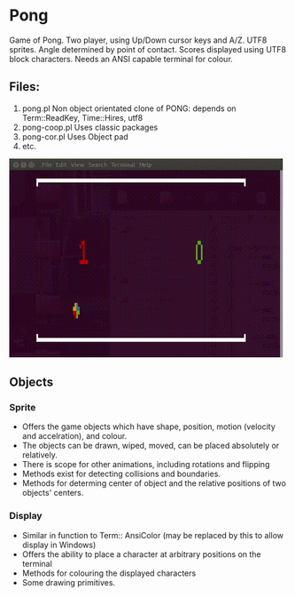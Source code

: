 # Pong

Game of Pong. Two player, using Up/Down cursor keys and A/Z. UTF8 sprites. Angle determined by point of contact. 
Scores displayed using UTF8 block characters.  Needs an ANSI capable terminal for colour.

## Files:
1) pong.pl   Non object orientated clone of PONG: depends on Term::ReadKey, Time::Hires, utf8
2) pong-coop.pl   Uses classic packages
3) pong-cor.pl    Uses Object pad
4) etc.

![Pong](https://github.com/saiftynet/dummyrepo/blob/main/Pooppi/pong.gif)

## Objects

### Sprite
* Offers the game objects which have shape, position, motion (velocity and accelration), and colour.
* The objects can be drawn, wiped, moved, can be placed absolutely or relatively.
* There is scope for other animations, including rotations and flipping
* Methods exist for detecting collisions and boundaries.
* Methods for determing center of object and the relative positions of two objects' centers.

### Display
* Similar in function to Term:: AnsiColor (may be replaced by this to allow display in Windows)
* Offers the ability to place a character at arbitrary positions on the terminal
* Methods for colouring the displayed characters
* Some drawing primitives.


